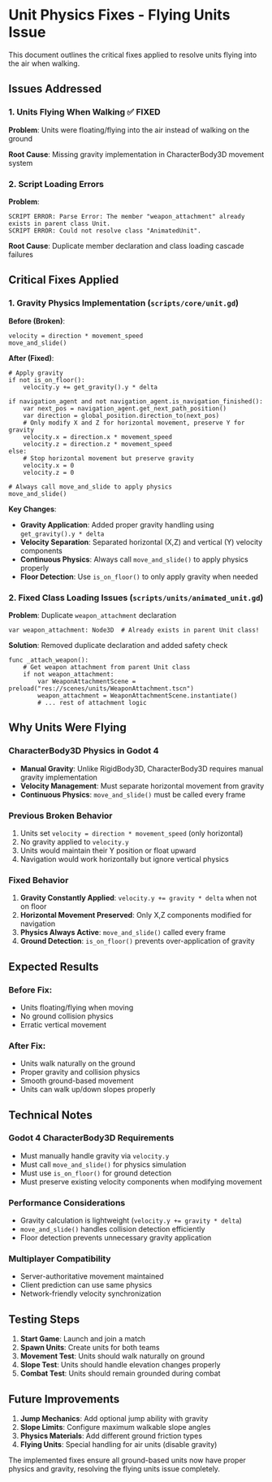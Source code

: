 # Unit Physics Fixes - Flying Units Issue

This document outlines the critical fixes applied to resolve units flying into the air when walking.

## Issues Addressed

### 1. Units Flying When Walking ✅ FIXED
**Problem**: Units were floating/flying into the air instead of walking on the ground

**Root Cause**: Missing gravity implementation in CharacterBody3D movement system

### 2. Script Loading Errors 
**Problem**: 
```
SCRIPT ERROR: Parse Error: The member "weapon_attachment" already exists in parent class Unit.
SCRIPT ERROR: Could not resolve class "AnimatedUnit".
```

**Root Cause**: Duplicate member declaration and class loading cascade failures

## Critical Fixes Applied

### 1. Gravity Physics Implementation (`scripts/core/unit.gd`)

**Before (Broken)**:
```gdscript
velocity = direction * movement_speed
move_and_slide()
```

**After (Fixed)**:
```gdscript
# Apply gravity
if not is_on_floor():
    velocity.y += get_gravity().y * delta

if navigation_agent and not navigation_agent.is_navigation_finished():
    var next_pos = navigation_agent.get_next_path_position()
    var direction = global_position.direction_to(next_pos)
    # Only modify X and Z for horizontal movement, preserve Y for gravity
    velocity.x = direction.x * movement_speed
    velocity.z = direction.z * movement_speed
else:
    # Stop horizontal movement but preserve gravity
    velocity.x = 0
    velocity.z = 0

# Always call move_and_slide to apply physics
move_and_slide()
```

**Key Changes**:
- **Gravity Application**: Added proper gravity handling using `get_gravity().y * delta`
- **Velocity Separation**: Separated horizontal (X,Z) and vertical (Y) velocity components
- **Continuous Physics**: Always call `move_and_slide()` to apply physics properly
- **Floor Detection**: Use `is_on_floor()` to only apply gravity when needed

### 2. Fixed Class Loading Issues (`scripts/units/animated_unit.gd`)

**Problem**: Duplicate `weapon_attachment` declaration
```gdscript
var weapon_attachment: Node3D  # Already exists in parent Unit class!
```

**Solution**: Removed duplicate declaration and added safety check
```gdscript
func _attach_weapon():
    # Get weapon attachment from parent Unit class
    if not weapon_attachment:
        var WeaponAttachmentScene = preload("res://scenes/units/WeaponAttachment.tscn")
        weapon_attachment = WeaponAttachmentScene.instantiate()
        # ... rest of attachment logic
```

## Why Units Were Flying

### CharacterBody3D Physics in Godot 4
- **Manual Gravity**: Unlike RigidBody3D, CharacterBody3D requires manual gravity implementation
- **Velocity Management**: Must separate horizontal movement from gravity
- **Continuous Physics**: `move_and_slide()` must be called every frame

### Previous Broken Behavior
1. Units set `velocity = direction * movement_speed` (only horizontal)
2. No gravity applied to `velocity.y`
3. Units would maintain their Y position or float upward
4. Navigation would work horizontally but ignore vertical physics

### Fixed Behavior  
1. **Gravity Constantly Applied**: `velocity.y += gravity * delta` when not on floor
2. **Horizontal Movement Preserved**: Only X,Z components modified for navigation
3. **Physics Always Active**: `move_and_slide()` called every frame
4. **Ground Detection**: `is_on_floor()` prevents over-application of gravity

## Expected Results

### Before Fix:
- Units floating/flying when moving
- No ground collision physics
- Erratic vertical movement

### After Fix:
- Units walk naturally on the ground
- Proper gravity and collision physics
- Smooth ground-based movement
- Units can walk up/down slopes properly

## Technical Notes

### Godot 4 CharacterBody3D Requirements
- Must manually handle gravity via `velocity.y`
- Must call `move_and_slide()` for physics simulation
- Must use `is_on_floor()` for ground detection
- Must preserve existing velocity components when modifying movement

### Performance Considerations
- Gravity calculation is lightweight (`velocity.y += gravity * delta`)
- `move_and_slide()` handles collision detection efficiently
- Floor detection prevents unnecessary gravity application

### Multiplayer Compatibility
- Server-authoritative movement maintained
- Client prediction can use same physics
- Network-friendly velocity synchronization

## Testing Steps

1. **Start Game**: Launch and join a match
2. **Spawn Units**: Create units for both teams  
3. **Movement Test**: Units should walk naturally on ground
4. **Slope Test**: Units should handle elevation changes properly
5. **Combat Test**: Units should remain grounded during combat

## Future Improvements

1. **Jump Mechanics**: Add optional jump ability with gravity
2. **Slope Limits**: Configure maximum walkable slope angles
3. **Physics Materials**: Add different ground friction types
4. **Flying Units**: Special handling for air units (disable gravity)

The implemented fixes ensure all ground-based units now have proper physics and gravity, resolving the flying units issue completely. 